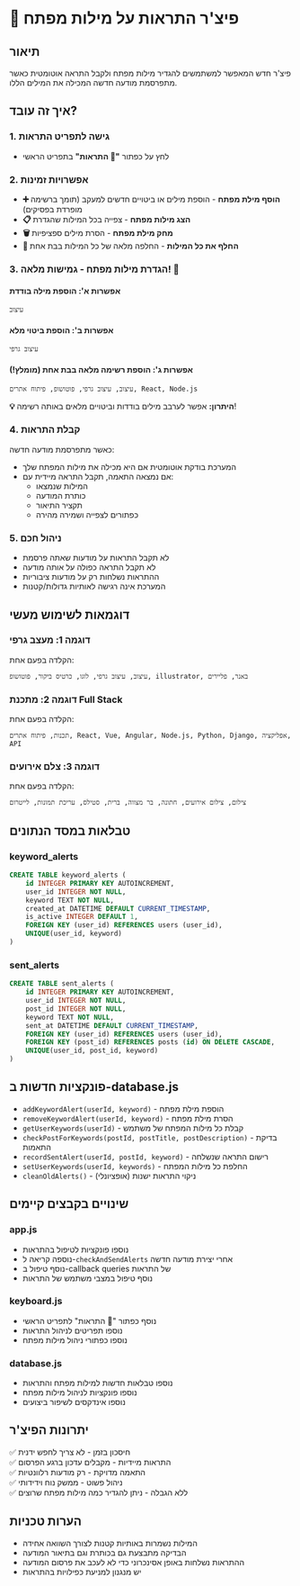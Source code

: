 # 🔔 פיצ'ר התראות על מילות מפתח

## תיאור
פיצ'ר חדש המאפשר למשתמשים להגדיר מילות מפתח ולקבל התראה אוטומטית כאשר מתפרסמת מודעה חדשה המכילה את המילים הללו.

## איך זה עובד?

### 1. גישה לתפריט התראות
- לחץ על כפתור **"🔔 התראות"** בתפריט הראשי

### 2. אפשרויות זמינות
- **➕ הוסף מילת מפתח** - הוספת מילים או ביטויים חדשים למעקב (תומך ברשימה מופרדת בפסיקים)
- **📋 הצג מילות מפתח** - צפייה בכל המילות שהגדרת
- **🗑️ מחק מילת מפתח** - הסרת מילים ספציפיות
- **🔄 החלף את כל המילות** - החלפה מלאה של כל המילות בבת אחת

### 3. הגדרת מילות מפתח - גמישות מלאה! 🎯

#### אפשרות א': הוספת מילה בודדת
```
עיצוב
```

#### אפשרות ב': הוספת ביטוי מלא
```
עיצוב גרפי
```

#### אפשרות ג': הוספת רשימה מלאה בבת אחת (מומלץ!)
```
עיצוב, עיצוב גרפי, פוטושופ, פיתוח אתרים, React, Node.js
```

**💡 היתרון:** אפשר לערבב מילים בודדות וביטויים מלאים באותה רשימה!

### 4. קבלת התראות
כאשר מתפרסמת מודעה חדשה:
- המערכת בודקת אוטומטית אם היא מכילה את מילות המפתח שלך
- אם נמצאה התאמה, תקבל התראה מיידית עם:
  - המילות שנמצאו
  - כותרת המודעה
  - תקציר התיאור
  - כפתורים לצפייה ושמירה מהירה

### 5. ניהול חכם
- לא תקבל התראות על מודעות שאתה פרסמת
- לא תקבל התראה כפולה על אותה מודעה
- ההתראות נשלחות רק על מודעות ציבוריות
- המערכת אינה רגישה לאותיות גדולות/קטנות

## דוגמאות לשימוש מעשי

### דוגמה 1: מעצב גרפי
הקלדה בפעם אחת:
```
עיצוב, עיצוב גרפי, לוגו, כרטיס ביקור, פוטושופ, illustrator, באנר, פליירים
```

### דוגמה 2: מתכנת Full Stack
הקלדה בפעם אחת:
```
תכנות, פיתוח אתרים, React, Vue, Angular, Node.js, Python, Django, אפליקציה, API
```

### דוגמה 3: צלם אירועים
הקלדה בפעם אחת:
```
צילום, צילום אירועים, חתונה, בר מצווה, ברית, סטילס, עריכת תמונות, לייטרום
```

## טבלאות במסד הנתונים

### keyword_alerts
```sql
CREATE TABLE keyword_alerts (
    id INTEGER PRIMARY KEY AUTOINCREMENT,
    user_id INTEGER NOT NULL,
    keyword TEXT NOT NULL,
    created_at DATETIME DEFAULT CURRENT_TIMESTAMP,
    is_active INTEGER DEFAULT 1,
    FOREIGN KEY (user_id) REFERENCES users (user_id),
    UNIQUE(user_id, keyword)
)
```

### sent_alerts
```sql
CREATE TABLE sent_alerts (
    id INTEGER PRIMARY KEY AUTOINCREMENT,
    user_id INTEGER NOT NULL,
    post_id INTEGER NOT NULL,
    keyword TEXT NOT NULL,
    sent_at DATETIME DEFAULT CURRENT_TIMESTAMP,
    FOREIGN KEY (user_id) REFERENCES users (user_id),
    FOREIGN KEY (post_id) REFERENCES posts (id) ON DELETE CASCADE,
    UNIQUE(user_id, post_id, keyword)
)
```

## פונקציות חדשות ב-database.js
- `addKeywordAlert(userId, keyword)` - הוספת מילת מפתח
- `removeKeywordAlert(userId, keyword)` - הסרת מילת מפתח
- `getUserKeywords(userId)` - קבלת כל מילות המפתח של משתמש
- `checkPostForKeywords(postId, postTitle, postDescription)` - בדיקת התאמות
- `recordSentAlert(userId, postId, keyword)` - רישום התראה שנשלחה
- `setUserKeywords(userId, keywords)` - החלפת כל מילות המפתח
- `cleanOldAlerts()` - ניקוי התראות ישנות (אופציונלי)

## שינויים בקבצים קיימים

### app.js
- נוספו פונקציות לטיפול בהתראות
- נוספה קריאה ל-`checkAndSendAlerts` אחרי יצירת מודעה חדשה
- נוסף טיפול ב-callback queries של התראות
- נוסף טיפול במצבי משתמש של התראות

### keyboard.js
- נוסף כפתור "🔔 התראות" לתפריט הראשי
- נוספו תפריטים לניהול התראות
- נוספו כפתורי ניהול מילות מפתח

### database.js
- נוספו טבלאות חדשות למילות מפתח והתראות
- נוספו פונקציות לניהול מילות מפתח
- נוספו אינדקסים לשיפור ביצועים

## יתרונות הפיצ'ר
✅ חיסכון בזמן - לא צריך לחפש ידנית  
✅ התראות מיידיות - מקבלים עדכון ברגע הפרסום  
✅ התאמה מדויקת - רק מודעות רלוונטיות  
✅ ניהול פשוט - ממשק נוח וידידותי  
✅ ללא הגבלה - ניתן להגדיר כמה מילות מפתח שרוצים  

## הערות טכניות
- המילות נשמרות באותיות קטנות לצורך השוואה אחידה
- הבדיקה מתבצעת גם בכותרת וגם בתיאור המודעה
- ההתראות נשלחות באופן אסינכרוני כדי לא לעכב את פרסום המודעה
- יש מנגנון למניעת כפילויות בהתראות